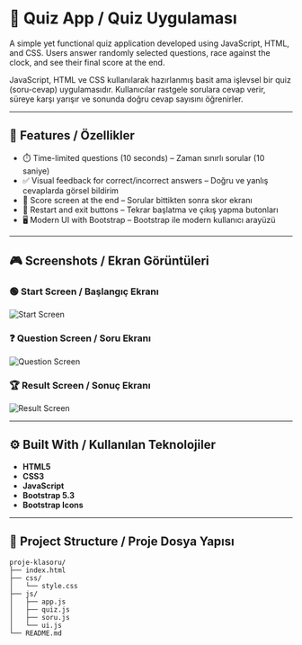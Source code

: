 # 🧠 Quiz App / Quiz Uygulaması

A simple yet functional quiz application developed using JavaScript, HTML, and CSS. Users answer randomly selected questions, race against the clock, and see their final score at the end.

JavaScript, HTML ve CSS kullanılarak hazırlanmış basit ama işlevsel bir quiz (soru-cevap) uygulamasıdır. Kullanıcılar rastgele sorulara cevap verir, süreye karşı yarışır ve sonunda doğru cevap sayısını öğrenirler.

---

## 🚀 Features / Özellikler

- ⏱️ Time-limited questions (10 seconds) – Zaman sınırlı sorular (10 saniye)
- ✅ Visual feedback for correct/incorrect answers – Doğru ve yanlış cevaplarda görsel bildirim
- 🏁 Score screen at the end – Sorular bittikten sonra skor ekranı
- 🔁 Restart and exit buttons – Tekrar başlatma ve çıkış yapma butonları
- 🖥️ Modern UI with Bootstrap – Bootstrap ile modern kullanıcı arayüzü

---

## 🎮 Screenshots / Ekran Görüntüleri

### 🟢 Start Screen / Başlangıç Ekranı
![Start Screen](https://github.com/user-attachments/assets/73d74350-6685-456b-9a4a-1a40b6fc825f)

### ❓ Question Screen / Soru Ekranı
![Question Screen](https://github.com/user-attachments/assets/69cd3061-35eb-448f-8184-2b728792e967)

### 🏆 Result Screen / Sonuç Ekranı
![Result Screen](https://github.com/user-attachments/assets/442d94c3-109d-4b5e-9ad6-20304b872f6c)

---

## ⚙️ Built With / Kullanılan Teknolojiler

- **HTML5**
- **CSS3**
- **JavaScript**
- **Bootstrap 5.3**
- **Bootstrap Icons**

---

## 📁 Project Structure / Proje Dosya Yapısı

```plaintext
proje-klasoru/
├── index.html
├── css/
│   └── style.css
├── js/
│   ├── app.js
│   ├── quiz.js
│   ├── soru.js
│   └── ui.js
└── README.md
